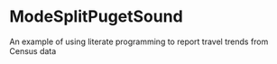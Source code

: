 ModeSplitPugetSound
===================

An example of using literate programming to report travel trends from Census data
